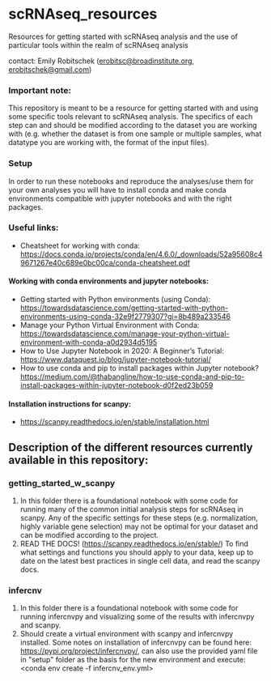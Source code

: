 # scRNAseq_resources
 Resources for getting started with scRNAseq analysis and the use of particular tools within the realm of scRNAseq analysis

contact: Emily Robitschek (erobitsc@broadinstitute.org, erobitschek@gmail.com)

### Important note: 
This repository is meant to be a resource for getting started with and using some specific tools relevant to scRNAseq analysis. The specifics of each step can and should be modified according to the dataset you are working with (e.g. whether the dataset is from one sample or multiple samples, what datatype you are working with, the format of the input files). 

### Setup 
In order to run these notebooks and reproduce the analyses/use them for your own analyses you will have to install conda and make conda environments compatible with jupyter notebooks and with the right packages.

### Useful links: 
- Cheatsheet for working with conda: https://docs.conda.io/projects/conda/en/4.6.0/_downloads/52a95608c49671267e40c689e0bc00ca/conda-cheatsheet.pdf
#### Working with conda environments and jupyter notebooks: 
- Getting started with Python environments (using Conda): https://towardsdatascience.com/getting-started-with-python-environments-using-conda-32e9f2779307?gi=8b489a233546
- Manage your Python Virtual Environment with Conda: https://towardsdatascience.com/manage-your-python-virtual-environment-with-conda-a0d2934d5195
- How to Use Jupyter Notebook in 2020: A Beginner’s Tutorial: https://www.dataquest.io/blog/jupyter-notebook-tutorial/
- How to use conda and pip to install packages within Jupyter notebook? https://medium.com/@thabangline/how-to-use-conda-and-pip-to-install-packages-within-jupyter-notebook-d0f2ed23b059
#### Installation instructions for scanpy: 
- https://scanpy.readthedocs.io/en/stable/installation.html

## Description of the different resources currently available in this repository: 

### getting_started_w_scanpy
1. In this folder there is a foundational notebook with some code for running many of the common initial analysis steps for scRNAseq in scanpy. Any of the specific settings for these steps (e.g. normalization, highly variable gene selection) may not be optimal for your dataset and can be modified according to the project.
2. READ THE DOCS! (https://scanpy.readthedocs.io/en/stable/) To find what settings and functions you should apply to your data, keep up to date on the latest best practices in single cell data, and read the scanpy docs.
### infercnv
1. In this folder there is a foundational notebook with some code for running infercnvpy and visualizing some of the results with infercnvpy and scanpy.
2. Should create a virtual environment with scanpy and infercnvpy installed. Some notes on installation of infercnvpy can be found here: https://pypi.org/project/infercnvpy/, can also use the provided yaml file in "setup" folder as the basis for the new environment and execute: 
	<conda env create -f infercnv_env.yml>